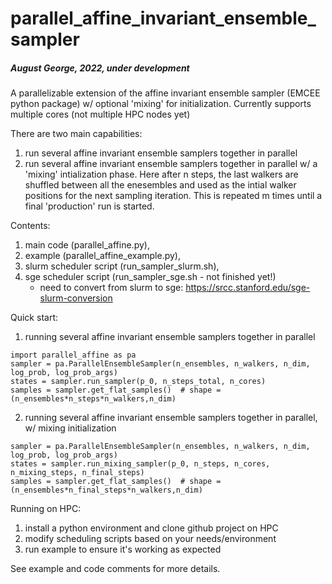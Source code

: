 # parallel_affine_invariant_ensemble_sampler
##### August George, 2022, under development
A parallelizable extension of the affine invariant ensemble sampler (EMCEE python package) w/ optional 'mixing' for initialization. Currently supports multiple cores (not multiple HPC nodes yet)

There are two main capabilities:
1. run several affine invariant ensemble samplers together in parallel
2. run several affine invariant ensemble samplers together in parallel w/ a 'mixing' intialization phase. Here after n steps, the last walkers are shuffled between all the enesembles and used as the intial walker positions for the next sampling iteration. This is repeated m times until a final 'production' run is started. 


Contents:
1. main code (parallel_affine.py), 
2. example (parallel_affine_example.py), 
3. slurm scheduler script (run_sampler_slurm.sh), 
4. sge scheduler script (run_sampler_sge.sh - not finished yet!)
    + need to convert from slurm to sge: https://srcc.stanford.edu/sge-slurm-conversion  

Quick start:
1. running several affine invariant ensemble samplers together in parallel
```
import parallel_affine as pa
sampler = pa.ParallelEnsembleSampler(n_ensembles, n_walkers, n_dim, log_prob, log_prob_args)
states = sampler.run_sampler(p_0, n_steps_total, n_cores)
samples = sampler.get_flat_samples()  # shape = (n_ensembles*n_steps*n_walkers,n_dim)
```
2. running several affine invariant ensemble samplers together in parallel, w/ mixing initialization
```
sampler = pa.ParallelEnsembleSampler(n_ensembles, n_walkers, n_dim, log_prob, log_prob_args)
states = sampler.run_mixing_sampler(p_0, n_steps, n_cores, n_mixing_steps, n_final_steps)  
samples = sampler.get_flat_samples()  # shape = (n_ensembles*n_final_steps*n_walkers,n_dim)
```

Running on HPC:
1. install a python environment and clone github project on HPC 
2. modify scheduling scripts based on your needs/environment
3. run example to ensure it's working as expected



See example and code comments for more details.
